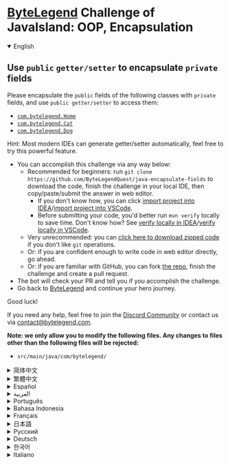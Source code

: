 # [ByteLegend](https://bytelegend.com) Challenge of JavaIsland: OOP, Encapsulation

<details open='true'>
<summary>English</summary>

## Use `public` `getter/setter` to encapsulate `private` fields

Please encapsulate the `public` fields of the following classes with `private` fields, and use `public getter/setter` to access them:

- [`com.bytelegend.Home`](https://github.com/ByteLegendQuest/java-encapsulate-fields/blob/main/src/main/java/com/bytelegend/Home.java)
- [`com.bytelegend.Cat`](https://github.com/ByteLegendQuest/java-encapsulate-fields/blob/main/src/main/java/com/bytelegend/Cat.java)
- [`com.bytelegend.Dog`](https://github.com/ByteLegendQuest/java-encapsulate-fields/blob/main/src/main/java/com/bytelegend/Dog.java)

Hint: Most modern IDEs can generate getter/setter automatically, feel free to try this powerful feature.

- You can accomplish this challenge via any way below:
  - Recommended for beginners: run `git clone https://github.com/ByteLegendQuest/java-encapsulate-fields` to download the code,
    finish the challenge in your local IDE, then copy/paste/submit the answer in web editor.
    - If you don't know how, you can click [import project into IDEA](https://github.com/ByteLegendQuest/java-encapsulate-fields/blob/main/docs/en/clone-and-import.md)/[import project into VSCode](https://github.com/ByteLegendQuest/java-encapsulate-fields/blob/main/docs/en/clone-and-import-vscode.md).
    - Before submitting your code, you'd better run `mvn verify` locally to save time. Don't know how? See [verify locally in IDEA](https://github.com/ByteLegendQuest/java-encapsulate-fields/blob/main/docs/en/run-mvn-verify-idea.md)/[verify locally in VSCode](https://github.com/ByteLegendQuest/java-encapsulate-fields/blob/main/docs/en/run-mvn-verify-vscode.md).
  - Very unrecommended: you can [click here to download zipped code](https://codeload.github.com/ByteLegendQuest/java-encapsulate-fields/zip/refs/heads/main) if you don't like `git` operations.
  - Or: if you are confident enough to write code in web editor directly, go ahead.
  - Or: if you are familiar with GitHub, you can fork [the repo](https://github.com/ByteLegendQuest/java-encapsulate-fields), finish the challenge and create a pull request.
- The bot will check your PR and tell you if you accomplish the challenge.
- Go back to [ByteLegend](https://bytelegend.com) and continue your hero journey.

Good luck!

If you need any help, feel free to join the [Discord Community](https://discord.gg/35RreUUGWt) or contact us via [contact@bytelegend.com](mailto:contact@bytelegend.com).

**Note: we only allow you to modify the following files.
Any changes to files other than the following files will be rejected:**

- `src/main/java/com/bytelegend/`

</details>

<details>
<summary>简体中文</summary>

## 使用`public` setter/getter封装`private`字段

请将以下类中的`public`字段封装为`private`字段，并使用`public setter/getter`来访问：

- [`com.bytelegend.Home`](https://github.com/ByteLegendQuest/java-encapsulate-fields/blob/main/src/main/java/com/bytelegend/Home.java)
- [`com.bytelegend.Cat`](https://github.com/ByteLegendQuest/java-encapsulate-fields/blob/main/src/main/java/com/bytelegend/Cat.java)
- [`com.bytelegend.Dog`](https://github.com/ByteLegendQuest/java-encapsulate-fields/blob/main/src/main/java/com/bytelegend/Dog.java)

提示：大多数现代IDE提供了自动生成getter/setter的功能，你可以学习使用它们，体会IDE的强大。

- 你可以使用以下任意一种方法完成挑战：
  - 初学者推荐：运行`git clone https://git.bytelegend.com/ByteLegendQuest/java-encapsulate-fields`将代码下载到本地，在本地使用IDE调试完成后复制到网页编辑器里提交。
    - 如果你不知道怎么做，可以点击[导入IDEA](https://github.com/ByteLegendQuest/java-encapsulate-fields/blob/main/docs/zh_hans/clone-and-import.md)/[导入VSCode](https://github.com/ByteLegendQuest/java-encapsulate-fields/blob/main/docs/zh_hans/clone-and-import-vscode.md)。
    - 在提交之前，你最好先在本地运行`mvn verify`验证一下答案，以节约时间。不知道如何做？请查看[在IDEA中本地验证](https://github.com/ByteLegendQuest/java-encapsulate-fields/blob/main/docs/zh_hans/run-mvn-verify-idea.md)/[在VSCode中本地验证](https://github.com/ByteLegendQuest/java-encapsulate-fields/blob/main/docs/zh_hans/run-mvn-verify-vscode.md)。
  - 非常不推荐：如果你实在不喜欢`git`命令行操作，你可以[点击这里直接下载打包好的代码](https://ghcodeload.bytelegend.com/ByteLegendQuest/java-encapsulate-fields/zip/refs/heads/main)。
  - 或者：如果你非常自信不需要下载代码到本地调试，可以使用网页编辑器直接提交。
  - 或者：如果你对GitHub非常熟悉，你可以fork[这个仓库](https://github.com/ByteLegendQuest/java-encapsulate-fields)、完成挑战后，创建一个Pull Request。
- 机器人将会检查你的答案，告诉你你是否通过了挑战。
- 回到[字节传说](https://bytelegend.com)，然后继续你的英雄旅程。

祝你好运！

如果你需要任何帮助，欢迎加入官方玩家QQ群（在[首页](https://bytelegend.com)右下角的`联系 & 关于`菜单里可以找到入群方式）或者[Discord社区](https://discord.gg/PvmqK3hF)，或email至[contact@bytelegend.com](mailto:contact@bytelegend.com)。

**注意：我们只允许您修改以下文件，任何对其他文件的修改都会被拒绝：**

- `src/main/java/com/bytelegend/`

</details>

<details>
<summary>繁體中文</summary>

使用`public` `getter/setter`封裝`private`字段
---------------------------------------

請用`private`字段封裝以下類的`public`字段，並使用`public getter/setter`訪問它們：

-   [`com.bytelegend.Home`](https://github.com/ByteLegendQuest/java-encapsulate-fields/blob/main/src/main/java/com/bytelegend/Home.java)
-   [`com.bytelegend.Cat`](https://github.com/ByteLegendQuest/java-encapsulate-fields/blob/main/src/main/java/com/bytelegend/Cat.java)
-   [`com.bytelegend.Dog`](https://github.com/ByteLegendQuest/java-encapsulate-fields/blob/main/src/main/java/com/bytelegend/Dog.java)

提示：大多數現代 IDE 可以自動生成 getter/setter，請隨意嘗試這個強大的功能。

-   您可以通過以下任何方式完成此挑戰：
    -   建議初學者：運行`git clone https://github.com/ByteLegendQuest/java-encapsulate-fields`下載代碼，在本地 IDE 中完成挑戰，然後在 Web 編輯器中復制/粘貼/提交答案。
        -   如果你不知道怎麼做，你可以點擊[import project into IDEA](https://github.com/ByteLegendQuest/java-encapsulate-fields/blob/main/docs/en/clone-and-import.md) / [import project into VSCode](https://github.com/ByteLegendQuest/java-encapsulate-fields/blob/main/docs/en/clone-and-import-vscode.md) 。
        -   在提交代碼之前，您最好在本地運行`mvn verify`以節省時間。不知道怎麼樣？請參閱[在 IDEA](https://github.com/ByteLegendQuest/java-encapsulate-fields/blob/main/docs/en/run-mvn-verify-idea.md) [中進行本地驗證/在 VSCode 中進行本地驗證](https://github.com/ByteLegendQuest/java-encapsulate-fields/blob/main/docs/en/run-mvn-verify-vscode.md)。
    -   非常不推薦：如果你不喜歡`git`操作，可以[點擊這裡下載壓縮代碼](https://codeload.github.com/ByteLegendQuest/java-encapsulate-fields/zip/refs/heads/main)。
    -   或者：如果您有足夠的信心直接在 Web 編輯器中編寫代碼，請繼續。
    -   或者：如果你熟悉 GitHub，你可以 fork[倉庫](https://github.com/ByteLegendQuest/java-encapsulate-fields)，完成挑戰並創建一個拉取請求。
-   機器人會檢查你的 PR 並告訴你是否完成了挑戰。
-   回到[ByteLegend](https://bytelegend.com)繼續你的英雄之旅。

祝你好運！

如果您需要任何幫助，請隨時加入[Discord 社區](https://discord.gg/35RreUUGWt)或通過[contact@bytelegend.com](mailto:contact@bytelegend.com)聯繫我們。

**注意：我們只允許您修改以下文件。對以下文件以外的文件的任何更改都將被拒絕：**

-   `src/main/java/com/bytelegend/`
</details>

<details>
<summary>Español</summary>

Use `getter/setter` `public` para encapsular campos `private`
-------------------------------------------------------------

Encapsule los campos `public` de las siguientes clases con campos `private` y use `public getter/setter` para acceder a ellos:

-   [`com.bytelegend.Home`](https://github.com/ByteLegendQuest/java-encapsulate-fields/blob/main/src/main/java/com/bytelegend/Home.java)
-   [`com.bytelegend.Cat`](https://github.com/ByteLegendQuest/java-encapsulate-fields/blob/main/src/main/java/com/bytelegend/Cat.java)
-   [`com.bytelegend.Dog`](https://github.com/ByteLegendQuest/java-encapsulate-fields/blob/main/src/main/java/com/bytelegend/Dog.java)

Sugerencia: la mayoría de los IDE modernos pueden generar getter/setter automáticamente, siéntase libre de probar esta poderosa función.

-   Puede lograr este desafío de cualquier manera a continuación:
    -   Recomendado para principiantes: ejecute `git clone https://github.com/ByteLegendQuest/java-encapsulate-fields` para descargar el código, finalice el desafío en su IDE local, luego copie/pegue/envíe la respuesta en el editor web.
        -   Si no sabe cómo hacerlo, puede hacer clic en [importar proyecto a IDEA](https://github.com/ByteLegendQuest/java-encapsulate-fields/blob/main/docs/en/clone-and-import.md) / [importar proyecto a VSCode](https://github.com/ByteLegendQuest/java-encapsulate-fields/blob/main/docs/en/clone-and-import-vscode.md) .
        -   Antes de enviar su código, es mejor que ejecute `mvn verify` localmente para ahorrar tiempo. ¿No sabes cómo? Ver [verificar localmente en IDEA](https://github.com/ByteLegendQuest/java-encapsulate-fields/blob/main/docs/en/run-mvn-verify-idea.md) / [verificar localmente en VSCode](https://github.com/ByteLegendQuest/java-encapsulate-fields/blob/main/docs/en/run-mvn-verify-vscode.md) .
    -   Muy poco recomendado: puede [hacer clic aquí para descargar el código comprimido](https://codeload.github.com/ByteLegendQuest/java-encapsulate-fields/zip/refs/heads/main) si no le gustan las operaciones de `git` .
    -   O: si tiene la confianza suficiente para escribir código en el editor web directamente, adelante.
    -   O: si está familiarizado con GitHub, puede bifurcar [el repositorio](https://github.com/ByteLegendQuest/java-encapsulate-fields) , finalizar el desafío y crear una solicitud de extracción.
-   El bot verificará tu PR y te dirá si logras el desafío.
-   Regrese a [ByteLegend](https://bytelegend.com) y continúe su viaje de héroe.

¡Buena suerte!

Si necesita ayuda, no dude en unirse a la [comunidad de Discord](https://discord.gg/35RreUUGWt) o contáctenos a través de [contact@bytelegend.com](mailto:contact@bytelegend.com) .

**Nota: solo le permitimos modificar los siguientes archivos. Cualquier cambio en los archivos que no sean los siguientes archivos será rechazado:**

-   `src/main/java/com/bytelegend/`
</details>

<details>
<summary>العربية</summary>

استخدم `getter/setter` `public` لتغليف الحقول `private`
-------------------------------------------------------

يرجى تغليف الحقول `public` للفئات التالية بحقول `private` ، واستخدام `public getter/setter` للوصول إليها:

-   [`com.bytelegend.Home`](https://github.com/ByteLegendQuest/java-encapsulate-fields/blob/main/src/main/java/com/bytelegend/Home.java)
-   [`com.bytelegend.Cat`](https://github.com/ByteLegendQuest/java-encapsulate-fields/blob/main/src/main/java/com/bytelegend/Cat.java)
-   [`com.bytelegend.Dog`](https://github.com/ByteLegendQuest/java-encapsulate-fields/blob/main/src/main/java/com/bytelegend/Dog.java)

تلميح: يمكن لمعظم IDEs الحديثة إنشاء برنامج getter / setter تلقائيًا ، ولا تتردد في تجربة هذه الميزة القوية.

-   يمكنك إنجاز هذا التحدي بأي طريقة أدناه:
    -   موصى به للمبتدئين: قم بتشغيل `git clone https://github.com/ByteLegendQuest/java-encapsulate-fields` لتنزيل الكود ، وإنهاء التحدي في IDE المحلي الخاص بك ، ثم نسخ / لصق / إرسال الإجابة في محرر الويب.
        -   إذا كنت لا تعرف كيف يمكنك النقر فوق [استيراد مشروع إلى IDEA](https://github.com/ByteLegendQuest/java-encapsulate-fields/blob/main/docs/en/clone-and-import.md) / [استيراد مشروع إلى VSCode](https://github.com/ByteLegendQuest/java-encapsulate-fields/blob/main/docs/en/clone-and-import-vscode.md) .
        -   قبل إرسال التعليمات البرمجية الخاصة بك ، من الأفضل تشغيل `mvn verify` محليًا لتوفير الوقت. لا أعرف كيف؟ انظر [التحقق محليًا في IDEA](https://github.com/ByteLegendQuest/java-encapsulate-fields/blob/main/docs/en/run-mvn-verify-idea.md) / [تحقق محليًا في VSCode](https://github.com/ByteLegendQuest/java-encapsulate-fields/blob/main/docs/en/run-mvn-verify-vscode.md) .
    -   غير موصى به على الإطلاق: يمكنك [النقر هنا لتنزيل رمز مضغوط](https://codeload.github.com/ByteLegendQuest/java-encapsulate-fields/zip/refs/heads/main) إذا كنت لا تحب عمليات `git` .
    -   أو: إذا كنت واثقًا بدرجة كافية من كتابة التعليمات البرمجية في محرر الويب مباشرةً ، فابدأ.
    -   أو: إذا كنت معتادًا على GitHub ، فيمكنك تفرع [الريبو](https://github.com/ByteLegendQuest/java-encapsulate-fields) وإنهاء التحدي وإنشاء طلب سحب.
-   سيتحقق الروبوت من العلاقات العامة الخاصة بك ويخبرك إذا أنجزت التحدي.
-   ارجع إلى [ByteLegend وتابع](https://bytelegend.com) رحلة بطلك.

حظا طيبا وفقك الله!

إذا كنت بحاجة إلى أي مساعدة ، فلا تتردد في الانضمام إلى [مجتمع Discord](https://discord.gg/35RreUUGWt) أو الاتصال بنا عبر [contact@bytelegend.com](mailto:contact@bytelegend.com) .

**ملاحظة: نسمح لك فقط بتعديل الملفات التالية. سيتم رفض أي تغييرات يتم إجراؤها على الملفات بخلاف الملفات التالية:**

-   `src/main/java/com/bytelegend/`
</details>

<details>
<summary>Português</summary>

Use `getter/setter` `public` para encapsular campos `private`
-------------------------------------------------------------

Encapsule os campos `public` das seguintes classes com campos `private` e use `public getter/setter` para acessá-los:

-   [`com.bytelegend.Home`](https://github.com/ByteLegendQuest/java-encapsulate-fields/blob/main/src/main/java/com/bytelegend/Home.java)
-   [`com.bytelegend.Cat`](https://github.com/ByteLegendQuest/java-encapsulate-fields/blob/main/src/main/java/com/bytelegend/Cat.java)
-   [`com.bytelegend.Dog`](https://github.com/ByteLegendQuest/java-encapsulate-fields/blob/main/src/main/java/com/bytelegend/Dog.java)

Dica: A maioria dos IDEs modernos pode gerar getter/setter automaticamente, sinta-se à vontade para experimentar este poderoso recurso.

-   Você pode realizar este desafio de qualquer maneira abaixo:
    -   Recomendado para iniciantes: execute `git clone https://github.com/ByteLegendQuest/java-encapsulate-fields` para baixar o código, conclua o desafio em seu IDE local e copie/cole/envie a resposta no editor da web.
        -   Se você não sabe como, você pode clicar em [importar projeto para IDEA](https://github.com/ByteLegendQuest/java-encapsulate-fields/blob/main/docs/en/clone-and-import.md) / [importar projeto para VSCode](https://github.com/ByteLegendQuest/java-encapsulate-fields/blob/main/docs/en/clone-and-import-vscode.md) .
        -   Antes de enviar seu código, é melhor você executar `mvn verify` localmente para economizar tempo. Não sei como? Consulte [verificar localmente em IDEA](https://github.com/ByteLegendQuest/java-encapsulate-fields/blob/main/docs/en/run-mvn-verify-idea.md) / [verificar localmente em VSCode](https://github.com/ByteLegendQuest/java-encapsulate-fields/blob/main/docs/en/run-mvn-verify-vscode.md) .
    -   Muito não recomendado: você pode [clicar aqui para baixar o código zipado](https://codeload.github.com/ByteLegendQuest/java-encapsulate-fields/zip/refs/heads/main) se não gostar das operações do `git` .
    -   Ou: se você estiver confiante o suficiente para escrever código diretamente no editor da web, vá em frente.
    -   Ou: se você estiver familiarizado com o GitHub, você pode bifurcar [o repo](https://github.com/ByteLegendQuest/java-encapsulate-fields) , finalizar o desafio e criar um pull request.
-   O bot verificará seu PR e informará se você cumprir o desafio.
-   Volte para [ByteLegend](https://bytelegend.com) e continue sua jornada de herói.

Boa sorte!

Se precisar de ajuda, sinta-se à vontade para se juntar à [Comunidade Discord](https://discord.gg/35RreUUGWt) ou entre em contato conosco via [contact@bytelegend.com](mailto:contact@bytelegend.com) .

**Nota: só permitimos que você modifique os seguintes arquivos. Quaisquer alterações em arquivos que não sejam os arquivos a seguir serão rejeitadas:**

-   `src/main/java/com/bytelegend/`
</details>

<details>
<summary>Bahasa Indonesia</summary>

Gunakan `getter/setter` `public` untuk merangkum bidang `private`
-----------------------------------------------------------------

Harap enkapsulasi bidang `public` dari kelas berikut dengan bidang `private` , dan gunakan `public getter/setter` untuk mengaksesnya:

-   [`com.bytelegend.Home`](https://github.com/ByteLegendQuest/java-encapsulate-fields/blob/main/src/main/java/com/bytelegend/Home.java)
-   [`com.bytelegend.Cat`](https://github.com/ByteLegendQuest/java-encapsulate-fields/blob/main/src/main/java/com/bytelegend/Cat.java)
-   [`com.bytelegend.Dog`](https://github.com/ByteLegendQuest/java-encapsulate-fields/blob/main/src/main/java/com/bytelegend/Dog.java)

Petunjuk: Sebagian besar IDE modern dapat menghasilkan pengambil/penyetel secara otomatis, jangan ragu untuk mencoba fitur canggih ini.

-   Anda dapat menyelesaikan tantangan ini melalui cara apa pun di bawah ini:
    -   Direkomendasikan untuk pemula: jalankan `git clone https://github.com/ByteLegendQuest/java-encapsulate-fields` untuk mengunduh kode, selesaikan tantangan di IDE lokal Anda, lalu salin/tempel/kirim jawabannya di editor web.
        -   Jika Anda tidak tahu caranya, Anda bisa mengklik [import project into IDEA](https://github.com/ByteLegendQuest/java-encapsulate-fields/blob/main/docs/en/clone-and-import.md) / [import project into VSCode](https://github.com/ByteLegendQuest/java-encapsulate-fields/blob/main/docs/en/clone-and-import-vscode.md) .
        -   Sebelum mengirimkan kode Anda, Anda sebaiknya menjalankan `mvn verify` secara lokal untuk menghemat waktu. Tidak tahu bagaimana? Lihat [verifikasi secara lokal di IDEA](https://github.com/ByteLegendQuest/java-encapsulate-fields/blob/main/docs/en/run-mvn-verify-idea.md) / [verifikasi secara lokal di VSCode](https://github.com/ByteLegendQuest/java-encapsulate-fields/blob/main/docs/en/run-mvn-verify-vscode.md) .
    -   Sangat tidak direkomendasikan: Anda dapat [mengklik di sini untuk mengunduh kode zip](https://codeload.github.com/ByteLegendQuest/java-encapsulate-fields/zip/refs/heads/main) jika Anda tidak menyukai operasi `git` .
    -   Atau: jika Anda cukup percaya diri untuk menulis kode di editor web secara langsung, silakan.
    -   Atau: jika Anda terbiasa dengan GitHub, Anda dapat melakukan fork [repo](https://github.com/ByteLegendQuest/java-encapsulate-fields) , menyelesaikan tantangan, dan membuat permintaan tarik.
-   Bot akan memeriksa PR Anda dan memberi tahu Anda jika Anda menyelesaikan tantangan.
-   Kembali ke [ByteLegend](https://bytelegend.com) dan lanjutkan perjalanan pahlawan Anda.

Semoga berhasil!

Jika Anda memerlukan bantuan, jangan ragu untuk bergabung dengan [Komunitas Discord](https://discord.gg/35RreUUGWt) atau hubungi kami melalui [contact@bytelegend.com](mailto:contact@bytelegend.com) .

**Catatan: kami hanya mengizinkan Anda untuk mengubah file berikut. Setiap perubahan pada file selain file berikut akan ditolak:**

-   `src/main/java/com/bytelegend/`
</details>

<details>
<summary>Français</summary>

Utiliser un `getter/setter` `public` pour encapsuler des champs `private`
-------------------------------------------------------------------------

Veuillez encapsuler les champs `public` des classes suivantes avec des champs `private` et utiliser `public getter/setter` pour y accéder :

-   [`com.bytelegend.Home`](https://github.com/ByteLegendQuest/java-encapsulate-fields/blob/main/src/main/java/com/bytelegend/Home.java)
-   [`com.bytelegend.Cat`](https://github.com/ByteLegendQuest/java-encapsulate-fields/blob/main/src/main/java/com/bytelegend/Cat.java)
-   [`com.bytelegend.Dog`](https://github.com/ByteLegendQuest/java-encapsulate-fields/blob/main/src/main/java/com/bytelegend/Dog.java)

Astuce : la plupart des IDE modernes peuvent générer automatiquement un getter/setter, n'hésitez pas à essayer cette fonctionnalité puissante.

-   Vous pouvez accomplir ce défi de n'importe quelle manière ci-dessous:
    -   Recommandé pour les débutants : exécutez `git clone https://github.com/ByteLegendQuest/java-encapsulate-fields` pour télécharger le code, terminez le défi dans votre IDE local, puis copiez/collez/soumettez la réponse dans l'éditeur Web.
        -   Si vous ne savez pas comment, vous pouvez cliquer sur [importer le projet dans IDEA](https://github.com/ByteLegendQuest/java-encapsulate-fields/blob/main/docs/en/clone-and-import.md) / [importer le projet dans VSCode](https://github.com/ByteLegendQuest/java-encapsulate-fields/blob/main/docs/en/clone-and-import-vscode.md) .
        -   Avant de soumettre votre code, vous feriez mieux d'exécuter `mvn verify` localement pour gagner du temps. Vous ne savez pas comment ? Voir [vérifier localement dans IDEA](https://github.com/ByteLegendQuest/java-encapsulate-fields/blob/main/docs/en/run-mvn-verify-idea.md) / [vérifier localement dans VSCode](https://github.com/ByteLegendQuest/java-encapsulate-fields/blob/main/docs/en/run-mvn-verify-vscode.md) .
    -   Très déconseillé : vous pouvez [cliquer ici pour télécharger le code compressé](https://codeload.github.com/ByteLegendQuest/java-encapsulate-fields/zip/refs/heads/main) si vous n'aimez pas les opérations `git` .
    -   Ou : si vous êtes suffisamment confiant pour écrire du code directement dans l'éditeur Web, continuez.
    -   Ou : si vous êtes familier avec GitHub, vous pouvez forker [le dépôt](https://github.com/ByteLegendQuest/java-encapsulate-fields) , terminer le défi et créer une demande d'extraction.
-   Le bot vérifiera votre PR et vous dira si vous accomplissez le défi.
-   Retournez à [ByteLegend](https://bytelegend.com) et continuez votre voyage de héros.

Bonne chance!

Si vous avez besoin d'aide, n'hésitez pas à rejoindre la [communauté Discord](https://discord.gg/35RreUUGWt) ou à nous contacter via [contact@bytelegend.com](mailto:contact@bytelegend.com) .

**Remarque : nous vous autorisons uniquement à modifier les fichiers suivants. Toute modification de fichiers autres que les fichiers suivants sera rejetée :**

-   `src/main/java/com/bytelegend/`
</details>

<details>
<summary>日本語</summary>

`public` `getter/setter`を使用して`private`フィールドをカプセル化する
---------------------------------------------------

次のクラスの`public`フィールドを`private`フィールドでカプセル化し、 `public getter/setter`を使用してそれらにアクセスしてください。

-   [`com.bytelegend.Home`](https://github.com/ByteLegendQuest/java-encapsulate-fields/blob/main/src/main/java/com/bytelegend/Home.java)
-   [`com.bytelegend.Cat`](https://github.com/ByteLegendQuest/java-encapsulate-fields/blob/main/src/main/java/com/bytelegend/Cat.java)
-   [`com.bytelegend.Dog`](https://github.com/ByteLegendQuest/java-encapsulate-fields/blob/main/src/main/java/com/bytelegend/Dog.java)

ヒント：最新のIDEのほとんどは、ゲッター/セッターを自動的に生成できます。この強力な機能を自由に試してみてください。

-   この課題は、以下のいずれかの方法で達成できます。
    -   初心者に推奨： `git clone https://github.com/ByteLegendQuest/java-encapsulate-fields`を実行してコードをダウンロードし、ローカルIDEでチャレンジを終了してから、Webエディターで回答をコピー/貼り付け/送信します。
        -   方法がわからない場合は、\[ [プロジェクトをIDEAにインポート](https://github.com/ByteLegendQuest/java-encapsulate-fields/blob/main/docs/en/clone-and-import.md)\]/\[ [プロジェクトをVSCodeにインポート](https://github.com/ByteLegendQuest/java-encapsulate-fields/blob/main/docs/en/clone-and-import-vscode.md)\]をクリックできます。
        -   コードを送信する前に、時間を節約するためにローカルで`mvn verify`実行することをお勧めします。方法がわかりませんか？ [IDEAでローカルに](https://github.com/ByteLegendQuest/java-encapsulate-fields/blob/main/docs/en/run-mvn-verify-idea.md)[検証する/VSCodeでローカルに](https://github.com/ByteLegendQuest/java-encapsulate-fields/blob/main/docs/en/run-mvn-verify-vscode.md)検証するを参照してください。
    -   非常に推奨されていません`git`操作が気に入らない場合は、 [ここをクリックしてzipコードをダウンロード](https://codeload.github.com/ByteLegendQuest/java-encapsulate-fields/zip/refs/heads/main)できます。
    -   または：Webエディターで直接コードを記述できる自信がある場合は、先に進んでください。
    -   または：GitHubに精通している場合は[、リポジトリ](https://github.com/ByteLegendQuest/java-encapsulate-fields)をフォークしてチャレンジを終了し、プルリクエストを作成できます。
-   ボットはPRをチェックし、チャレンジを達成したかどうかを通知します。
-   [ByteLegend](https://bytelegend.com)に戻り、ヒーローの旅を続けてください。

幸運を！

ヘルプが必要な場合は、 [Discordコミュニティ](https://discord.gg/35RreUUGWt)に参加するか、contact [@bytelegend.com](mailto:contact@bytelegend.com)からお問い合わせください。

**注：変更できるのは次のファイルのみです。次のファイル以外のファイルへの変更は拒否されます。**

-   `src/main/java/com/bytelegend/`
</details>

<details>
<summary>Русский</summary>

Используйте `public` `getter/setter` для инкапсуляции `private` полей
---------------------------------------------------------------------

Пожалуйста, инкапсулируйте `public` поля следующих классов с `private` полями и используйте `public getter/setter` для доступа к ним:

-   [`com.bytelegend.Home`](https://github.com/ByteLegendQuest/java-encapsulate-fields/blob/main/src/main/java/com/bytelegend/Home.java)
-   [`com.bytelegend.Cat`](https://github.com/ByteLegendQuest/java-encapsulate-fields/blob/main/src/main/java/com/bytelegend/Cat.java)
-   [`com.bytelegend.Dog`](https://github.com/ByteLegendQuest/java-encapsulate-fields/blob/main/src/main/java/com/bytelegend/Dog.java)

Подсказка: большинство современных IDE могут генерировать геттер/сеттер автоматически, не стесняйтесь попробовать эту мощную функцию.

-   Вы можете выполнить эту задачу любым способом, указанным ниже:
    -   Рекомендуется для начинающих: запустите `git clone https://github.com/ByteLegendQuest/java-encapsulate-fields` , чтобы загрузить код, завершите задание в локальной среде IDE, затем скопируйте/вставьте/отправьте ответ в веб-редакторе.
        -   Если вы не знаете как, вы можете нажать [импортировать проект в IDEA](https://github.com/ByteLegendQuest/java-encapsulate-fields/blob/main/docs/en/clone-and-import.md) / [импортировать проект в VSCode](https://github.com/ByteLegendQuest/java-encapsulate-fields/blob/main/docs/en/clone-and-import-vscode.md) .
        -   Перед отправкой кода вам лучше запустить `mvn verify` локально, чтобы сэкономить время. Не знаете как? См. « [Проверить локально в IDEA](https://github.com/ByteLegendQuest/java-encapsulate-fields/blob/main/docs/en/run-mvn-verify-idea.md) / [проверить локально в VSCode»](https://github.com/ByteLegendQuest/java-encapsulate-fields/blob/main/docs/en/run-mvn-verify-vscode.md) .
    -   Крайне не рекомендуется: вы можете [нажать здесь, чтобы загрузить заархивированный код](https://codeload.github.com/ByteLegendQuest/java-encapsulate-fields/zip/refs/heads/main) , если вам не нравятся операции `git` .
    -   Или: если вы достаточно уверены, чтобы писать код напрямую в веб-редакторе, вперед.
    -   Или: если вы знакомы с GitHub, вы можете разветвить [репозиторий](https://github.com/ByteLegendQuest/java-encapsulate-fields) , выполнить задание и создать запрос на включение.
-   Бот проверит ваш PR и сообщит, выполнили ли вы задание.
-   Вернитесь в [ByteLegend](https://bytelegend.com) и продолжайте свое героическое путешествие.

Удачи!

Если вам нужна помощь, присоединяйтесь к [сообществу Discord](https://discord.gg/35RreUUGWt) или свяжитесь с нами по [адресу contact@bytelegend.com](mailto:contact@bytelegend.com) .

**Примечание: мы разрешаем вам изменять только следующие файлы. Любые изменения в файлах, кроме следующих файлов, будут отклонены:**

-   `src/main/java/com/bytelegend/`
</details>

<details>
<summary>Deutsch</summary>

Verwenden Sie `public` `getter/setter` , um `private` Felder zu kapseln
-----------------------------------------------------------------------

Bitte kapseln Sie die `public` Felder der folgenden Klassen mit `private` Feldern und verwenden Sie `public getter/setter` , um darauf zuzugreifen:

-   [`com.bytelegend.Home`](https://github.com/ByteLegendQuest/java-encapsulate-fields/blob/main/src/main/java/com/bytelegend/Home.java)
-   [`com.bytelegend.Cat`](https://github.com/ByteLegendQuest/java-encapsulate-fields/blob/main/src/main/java/com/bytelegend/Cat.java)
-   [`com.bytelegend.Dog`](https://github.com/ByteLegendQuest/java-encapsulate-fields/blob/main/src/main/java/com/bytelegend/Dog.java)

Hinweis: Die meisten modernen IDEs können Getter/Setter automatisch generieren, Sie können diese leistungsstarke Funktion gerne ausprobieren.

-   Sie können diese Herausforderung auf eine der folgenden Arten meistern:
    -   Empfohlen für Anfänger: Führen Sie `git clone https://github.com/ByteLegendQuest/java-encapsulate-fields` aus, um den Code herunterzuladen, beenden Sie die Herausforderung in Ihrer lokalen IDE und kopieren/fügen Sie dann die Antwort im Web-Editor ein/übermitteln Sie sie.
        -   Wenn Sie nicht wissen wie, können Sie auf [Projekt in IDEA](https://github.com/ByteLegendQuest/java-encapsulate-fields/blob/main/docs/en/clone-and-import.md) [importieren / Projekt in VSCode importieren klicken](https://github.com/ByteLegendQuest/java-encapsulate-fields/blob/main/docs/en/clone-and-import-vscode.md) .
        -   Bevor Sie Ihren Code einreichen, sollten Sie `mvn verify` besser lokal ausführen, um Zeit zu sparen. Sie wissen nicht wie? Siehe [Lokal verifizieren in IDEA](https://github.com/ByteLegendQuest/java-encapsulate-fields/blob/main/docs/en/run-mvn-verify-idea.md) / [Lokal verifizieren in VSCode](https://github.com/ByteLegendQuest/java-encapsulate-fields/blob/main/docs/en/run-mvn-verify-vscode.md) .
    -   Sehr nicht zu empfehlen: Sie können [hier klicken, um den gezippten Code herunterzuladen,](https://codeload.github.com/ByteLegendQuest/java-encapsulate-fields/zip/refs/heads/main) wenn Sie `git` -Operationen nicht mögen.
    -   Oder: Wenn Sie sicher genug sind, Code direkt im Web-Editor zu schreiben, fahren Sie fort.
    -   Oder: Wenn Sie sich mit GitHub auskennen, können Sie [das Repo forken](https://github.com/ByteLegendQuest/java-encapsulate-fields) , die Challenge beenden und einen Pull-Request erstellen.
-   Der Bot überprüft Ihre PR und teilt Ihnen mit, ob Sie die Herausforderung meistern.
-   Gehen Sie zurück zu [ByteLegend](https://bytelegend.com) und setzen Sie Ihre Heldenreise fort.

Viel Glück!

Wenn Sie Hilfe benötigen, können Sie sich gerne der [Discord Community](https://discord.gg/35RreUUGWt) anschließen oder uns über [contact@bytelegend.com kontaktieren](mailto:contact@bytelegend.com) .

**Hinweis: Wir erlauben Ihnen nur, die folgenden Dateien zu ändern. Alle Änderungen an anderen Dateien als den folgenden Dateien werden abgelehnt:**

-   `src/main/java/com/bytelegend/`
</details>

<details>
<summary>한국어</summary>

`public` `getter/setter` 를 사용하여 `private` 필드 캡슐화
------------------------------------------------

다음 클래스의 `public` 필드를 `private` 필드로 캡슐화하고 `public getter/setter` 를 사용하여 액세스하십시오.

-   [`com.bytelegend.Home`](https://github.com/ByteLegendQuest/java-encapsulate-fields/blob/main/src/main/java/com/bytelegend/Home.java)
-   [`com.bytelegend.Cat`](https://github.com/ByteLegendQuest/java-encapsulate-fields/blob/main/src/main/java/com/bytelegend/Cat.java)
-   [`com.bytelegend.Dog`](https://github.com/ByteLegendQuest/java-encapsulate-fields/blob/main/src/main/java/com/bytelegend/Dog.java)

힌트: 대부분의 최신 IDE는 자동으로 getter/setter를 생성할 수 있습니다. 이 강력한 기능을 자유롭게 사용해 보세요.

-   아래 방법을 통해 이 챌린지를 완료할 수 있습니다.
    -   초보자에게 권장: `git clone https://github.com/ByteLegendQuest/java-encapsulate-fields` 를 실행하여 코드를 다운로드하고 로컬 IDE에서 챌린지를 완료한 다음 웹 편집기에서 답변을 복사/붙여넣기/제출합니다.
        -   방법을 모르는 경우 [프로젝트를 IDEA로](https://github.com/ByteLegendQuest/java-encapsulate-fields/blob/main/docs/en/clone-and-import.md) [가져오기 / 프로젝트를 VSCode로 가져](https://github.com/ByteLegendQuest/java-encapsulate-fields/blob/main/docs/en/clone-and-import-vscode.md) 오기를 클릭할 수 있습니다.
        -   코드를 제출하기 전에 시간을 절약하기 위해 로컬에서 `mvn verify` 를 실행하는 것이 좋습니다. 방법을 모르십니까? [IDEA에서 로컬로](https://github.com/ByteLegendQuest/java-encapsulate-fields/blob/main/docs/en/run-mvn-verify-idea.md) [확인/VSCode에서 로컬로](https://github.com/ByteLegendQuest/java-encapsulate-fields/blob/main/docs/en/run-mvn-verify-vscode.md) 확인을 참조하세요.
    -   매우 권장하지 않음: `git` 작업이 마음에 들지 않으면 [여기를 클릭하여 압축 코드를 다운로드](https://codeload.github.com/ByteLegendQuest/java-encapsulate-fields/zip/refs/heads/main) 할 수 있습니다.
    -   또는 웹 편집기에서 직접 코드를 작성할 만큼 자신이 있다면 계속 진행하십시오.
    -   또는 GitHub에 익숙하다면 리포지토리를 분기 [하고](https://github.com/ByteLegendQuest/java-encapsulate-fields) 챌린지를 완료하고 풀 요청을 생성할 수 있습니다.
-   봇은 PR을 확인하고 도전 과제를 달성했는지 알려줍니다.
-   [ByteLegend](https://bytelegend.com) 로 돌아가 영웅 여정을 계속하세요.

행운을 빕니다!

도움이 필요하면 언제든지 [Discord 커뮤니티](https://discord.gg/35RreUUGWt) 에 가입하거나 [contact@bytelegend.com](mailto:contact@bytelegend.com) 을 통해 문의하세요.

**참고: 다음 파일만 수정할 수 있습니다. 다음 파일 이외의 파일에 대한 변경 사항은 거부됩니다.**

-   `src/main/java/com/bytelegend/`
</details>

<details>
<summary>Italiano</summary>

Usa `getter/setter` `public` per incapsulare i campi `private`
--------------------------------------------------------------

Si prega di incapsulare i campi `public` delle seguenti classi con campi `private` e utilizzare `public getter/setter` per accedervi:

-   [`com.bytelegend.Home`](https://github.com/ByteLegendQuest/java-encapsulate-fields/blob/main/src/main/java/com/bytelegend/Home.java)
-   [`com.bytelegend.Cat`](https://github.com/ByteLegendQuest/java-encapsulate-fields/blob/main/src/main/java/com/bytelegend/Cat.java)
-   [`com.bytelegend.Dog`](https://github.com/ByteLegendQuest/java-encapsulate-fields/blob/main/src/main/java/com/bytelegend/Dog.java)

Suggerimento: la maggior parte degli IDE moderni può generare automaticamente getter/setter, sentiti libero di provare questa potente funzionalità.

-   Puoi portare a termine questa sfida in qualsiasi modo di seguito:
    -   Consigliato per i principianti: esegui `git clone https://github.com/ByteLegendQuest/java-encapsulate-fields` per scaricare il codice, completa la sfida nel tuo IDE locale, quindi copia/incolla/invia la risposta nell'editor web.
        -   Se non sai come fare, puoi fare clic su [importa progetto in IDEA](https://github.com/ByteLegendQuest/java-encapsulate-fields/blob/main/docs/en/clone-and-import.md) / [importa progetto in VSCode](https://github.com/ByteLegendQuest/java-encapsulate-fields/blob/main/docs/en/clone-and-import-vscode.md) .
        -   Prima di inviare il codice, è meglio eseguire `mvn verify` in locale per risparmiare tempo. Non sai come? Vedere [verifica in locale in IDEA](https://github.com/ByteLegendQuest/java-encapsulate-fields/blob/main/docs/en/run-mvn-verify-idea.md) / [verifica in locale in VSCode](https://github.com/ByteLegendQuest/java-encapsulate-fields/blob/main/docs/en/run-mvn-verify-vscode.md) .
    -   Molto sconsigliato: puoi fare [clic qui per scaricare il codice zippato](https://codeload.github.com/ByteLegendQuest/java-encapsulate-fields/zip/refs/heads/main) se non ti piacciono le operazioni `git` .
    -   Oppure: se sei abbastanza sicuro da scrivere il codice direttamente nell'editor web, vai avanti.
    -   Oppure: se hai familiarità con GitHub, puoi eseguire il fork [del repository](https://github.com/ByteLegendQuest/java-encapsulate-fields) , completare la sfida e creare una richiesta pull.
-   Il bot controllerà il tuo PR e ti dirà se hai superato la sfida.
-   Torna a [ByteLegend](https://bytelegend.com) e continua il tuo viaggio da eroe.

In bocca al lupo!

Se hai bisogno di aiuto, non esitare a unirti alla [community di Discord](https://discord.gg/35RreUUGWt) o contattaci tramite [contact@bytelegend.com](mailto:contact@bytelegend.com) .

**Nota: ti permettiamo solo di modificare i seguenti file. Eventuali modifiche ai file diversi dai seguenti file verranno rifiutate:**

-   `src/main/java/com/bytelegend/`
</details>
